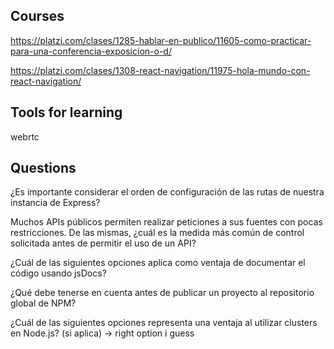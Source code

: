 ## Courses

https://platzi.com/clases/1285-hablar-en-publico/11605-como-practicar-para-una-conferencia-exposicion-o-d/

https://platzi.com/clases/1308-react-navigation/11975-hola-mundo-con-react-navigation/

## Tools for learning

webrtc

## Questions

¿Es importante considerar el orden de configuración de las rutas de nuestra instancia de Express?

Muchos APIs públicos permiten realizar peticiones a sus fuentes con pocas restricciones. De las mismas, ¿cuál es la medida más común de control solicitada antes de permitir el uso de un API?

¿Cuál de las siguientes opciones aplica como ventaja de documentar el código usando jsDocs?

¿Qué debe tenerse en cuenta antes de publicar un proyecto al repositorio global de NPM?

¿Cuál de las siguientes opciones representa una ventaja al utilizar clusters en Node.js? (si aplica) -> right option i guess
